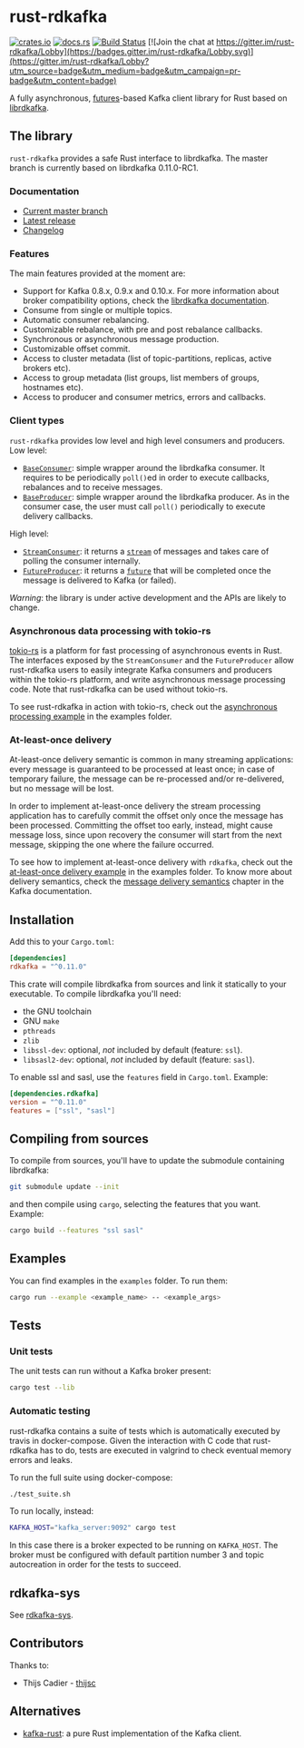 # rust-rdkafka

[![crates.io](https://img.shields.io/crates/v/rdkafka.svg)](https://crates.io/crates/rdkafka)
[![docs.rs](https://docs.rs/rdkafka/badge.svg)](https://docs.rs/rdkafka/)
[![Build Status](https://travis-ci.org/fede1024/rust-rdkafka.svg?branch=master)](https://travis-ci.org/fede1024/rust-rdkafka)
[![Join the chat at https://gitter.im/rust-rdkafka/Lobby](https://badges.gitter.im/rust-rdkafka/Lobby.svg)](https://gitter.im/rust-rdkafka/Lobby?utm_source=badge&utm_medium=badge&utm_campaign=pr-badge&utm_content=badge)

A fully asynchronous, [futures]-based Kafka client library for Rust based on [librdkafka].

## The library
`rust-rdkafka` provides a safe Rust interface to librdkafka. The master branch is currently based on librdkafka 0.11.0-RC1.

### Documentation

- [Current master branch](https://fede1024.github.io/rust-rdkafka/)
- [Latest release](https://docs.rs/rdkafka/)
- [Changelog](https://github.com/fede1024/rust-rdkafka/blob/master/changelog.md)

### Features

The main features provided at the moment are:

- Support for Kafka 0.8.x, 0.9.x and 0.10.x. For more information about broker compatibility options, check the [librdkafka documentation].
- Consume from single or multiple topics.
- Automatic consumer rebalancing.
- Customizable rebalance, with pre and post rebalance callbacks.
- Synchronous or asynchronous message production.
- Customizable offset commit.
- Access to cluster metadata (list of topic-partitions, replicas, active brokers etc).
- Access to group metadata (list groups, list members of groups, hostnames etc).
- Access to producer and consumer metrics, errors and callbacks.

[librdkafka documentation]: https://github.com/edenhill/librdkafka/wiki/Broker-version-compatibility

### Client types

`rust-rdkafka` provides low level and high level consumers and producers. Low level:

* [`BaseConsumer`]: simple wrapper around the librdkafka consumer. It requires to be periodically `poll()`ed in order to execute callbacks, rebalances and to receive messages.
* [`BaseProducer`]: simple wrapper around the librdkafka producer. As in the consumer case, the user must call `poll()` periodically to execute delivery callbacks.

High level:

 * [`StreamConsumer`]: it returns a [`stream`] of messages and takes care of polling the consumer internally.
 * [`FutureProducer`]: it returns a [`future`] that will be completed once the message is delivered to Kafka (or failed).

[`BaseConsumer`]: https://docs.rs/rdkafka/0.11.0/rdkafka/consumer/base_consumer/struct.BaseConsumer.html
[`BaseProducer`]: https://docs.rs/rdkafka/0.11.0/rdkafka/producer/struct.BaseProducer.html
[`StreamConsumer`]: https://docs.rs/rdkafka/0.11.0/rdkafka/consumer/stream_consumer/struct.StreamConsumer.html
[`FutureProducer`]: https://docs.rs/rdkafka/0.11.0/rdkafka/producer/struct.FutureProducer.html
[librdkafka]: https://github.com/edenhill/librdkafka
[futures]: https://github.com/alexcrichton/futures-rs
[`future`]: https://docs.rs/futures/0.1.3/futures/trait.Future.html
[`stream`]: https://docs.rs/futures/0.1.3/futures/stream/trait.Stream.html

*Warning*: the library is under active development and the APIs are likely to change.

### Asynchronous data processing with tokio-rs
[tokio-rs] is a platform for fast processing of asynchronous events in Rust. The interfaces exposed by the `StreamConsumer` and the `FutureProducer` allow rust-rdkafka users to easily integrate Kafka consumers and producers within the tokio-rs platform, and write asynchronous message processing code. Note that rust-rdkafka can be used without tokio-rs.

To see rust-rdkafka in action with tokio-rs, check out the [asynchronous processing example] in the examples folder.

[tokio-rs]: https://tokio.rs/
[asynchronous processing example]: https://github.com/fede1024/rust-rdkafka/blob/master/examples/asynchronous_processing.rs

### At-least-once delivery

At-least-once delivery semantic is common in many streaming applications: every message is guaranteed to be processed at least once; in case of temporary failure, the message can be re-processed and/or re-delivered, but no message will be lost.

In order to implement at-least-once delivery the stream processing application has to carefully commit the offset only once the message has been processed. Committing the offset too early, instead, might cause message loss, since upon recovery the consumer will start from the next message, skipping the one where the failure occurred.

To see how to implement at-least-once delivery with `rdkafka`, check out the [at-least-once delivery example] in the examples folder. To know more about delivery semantics, check the [message delivery semantics] chapter in the Kafka documentation.

[at-least-once delivery example]: https://github.com/fede1024/rust-rdkafka/blob/master/examples/at_least_once.rs
[message delivery semantics]: https://kafka.apache.org/0101/documentation.html#semantics

## Installation

Add this to your `Cargo.toml`:

```toml
[dependencies]
rdkafka = "^0.11.0"
```

This crate will compile librdkafka from sources and link it statically to your executable. To compile librdkafka you'll need:

* the GNU toolchain
* GNU `make`
* `pthreads`
* `zlib`
* `libssl-dev`: optional, *not* included by default (feature: `ssl`).
* `libsasl2-dev`: optional, *not* included by default (feature: `sasl`).

To enable ssl and sasl, use the `features` field in `Cargo.toml`. Example:

```toml
[dependencies.rdkafka]
version = "^0.11.0"
features = ["ssl", "sasl"]
```

## Compiling from sources

To compile from sources, you'll have to update the submodule containing librdkafka:

```bash
git submodule update --init
```

and then compile using `cargo`, selecting the features that you want. Example:

```bash
cargo build --features "ssl sasl"
```

## Examples

You can find examples in the `examples` folder. To run them:

```bash
cargo run --example <example_name> -- <example_args>
```

## Tests

### Unit tests

The unit tests can run without a Kafka broker present:

```bash
cargo test --lib
```

### Automatic testing

rust-rdkafka contains a suite of tests which is automatically executed by travis in
docker-compose. Given the interaction with C code that rust-rdkafka has to do, tests
are executed in valgrind to check eventual memory errors and leaks.

To run the full suite using docker-compose:

```bash
./test_suite.sh
```

To run locally, instead:

```bash
KAFKA_HOST="kafka_server:9092" cargo test
```

In this case there is a broker expected to be running on `KAFKA_HOST`.
The broker must be configured with default partition number 3 and topic autocreation in order
for the tests to succeed.

## rdkafka-sys

See [rdkafka-sys](https://github.com/fede1024/rust-rdkafka/tree/master/rdkafka-sys).

## Contributors

Thanks to:
* Thijs Cadier - [thijsc](https://github.com/thijsc)

## Alternatives

* [kafka-rust]: a pure Rust implementation of the Kafka client.

[kafka-rust]: https://github.com/spicavigo/kafka-rust
